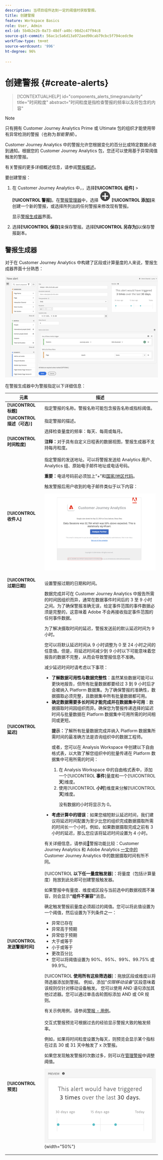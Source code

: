 ```yaml
---
description: 当项目组件达到一定的阈值时获取警报。
title: 创建警报
feature: Workspace Basics
role: User, Admin
exl-id: 5b4b2e2b-0a73-48df-a40c-98d2c47f94c8
source-git-commit: 56ac1c5a6d13a972aed90cab79cbc5f794cedc9e
workflow-type: tm+mt
source-wordcount: '996'
ht-degree: 96%

---
```


# 创建警报 {#create-alerts}

<!-- markdownlint-disable MD034 -->

>[!CONTEXTUALHELP]
>id="components_alerts_timegranularity"
>title="时间粒度"
>abstract="时间粒度是指检查警报的频率以及将包含的内容"

<!-- markdownlint-enable MD034 -->


>[!NOTE]
>
>只有拥有 Customer Journey Analytics Prime 或 Ultimate 包的组织才能使用带有异常检测的警报（也称为&#x200B;_智能警报_）。

Customer Journey Analytics 中的警报允许您根据变化的百分比或特定数据点收到通知。根据您的 Customer Journey Analytics 包，您还可以使用基于异常阈值触发的警报。

有关警报的更多详细概述信息，请参阅[警报概述](/help/components/c-intelligent-alerts/intelligent-alerts.md)。

要创建警报：

1. 在 Customer Journey Analytics 中，<!-- add this back in after the other methods are available like in AA and make a bulleted list: "You can access the alert builder in any of the following ways:" -->，选择&#x200B;**[!UICONTROL 组件]** > **[!UICONTROL 警报]**。在[警报管理器](alert-manager.md)中，选择 ![AddCircle](/help/assets/icons/AddCircle.svg) **[!UICONTROL 添加]**&#x200B;来创建一个新的警报，或选择所列出的任何警报来修改现有警报。

   显示[警报生成器](#alert-builder)界面。

1. 选择&#x200B;**[!UICONTROL 保存]**&#x200B;来保存警报。选择&#x200B;**[!UICONTROL 另存为]**&#x200B;以保存警报副本。


## 警报生成器

对于在 Customer Journey Analytics 中构建了区段或计算量度的人来说，警报生成器界面十分熟悉：

![警报生成器界面](assets/alert-builder.png)

在警报生成器中为警报指定以下详细信息：

| 元素 | 描述 |
|---------|----------|
| **[!UICONTROL 标题]** | 指定警报的名称。警报名称可能包含报告名称或指标阈值。 |
| **[!UICONTROL 描述（可选）]** | 指定警报的描述。 |
| **[!UICONTROL 时间粒度]** | 选择检查量度的频率：每天、每周或每月。<p><b>注释：</b>对于具有自定义日程表的数据视图，警报生成器不支持每月粒度。<!--true?--></p> |
| **[!UICONTROL 收件人]** | 指定警报的发送地址。可以将警报发送给 Analytics 用户、Analytics 组、原始电子邮件地址或电话号码。<p><b>重要：</b>电话号码前必须加上“+”和[国家/地区代码](https://countrycode.org/)。</p><p>触发警报后用户收到的电子邮件类似于以下内容：</p><p>![警报电子邮件](assets/alerts-email.PNG)</p> |
| **[!UICONTROL 过期日期]** | 设置警报过期的日期和时间。 |
| **[!UICONTROL 延迟]** | 数据完成并可在 Customer Journey Analytics 中报告所需的时间因组织而异，通常在数据事件时间后的 3 至 9 小时之间。为了确保警报准确无误，给定事件范围的事件数据必须是完整的，这意味着 Adobe 不会再接收指定事件范围的任何事件数据。<p>为了解决摄取时间的延迟，警报发送前的默认延迟时间为 9 小时。</p><p>您可以将默认延迟时间从 9 小时调整为 0 至 24 小时之间的任意值。但是，将延迟时间减少到 9 小时以下可能意味着您报告的数据不完整，从而会导致警报信息不准确。</p><p>减少延迟时间时请考虑以下事项：</p><ul><li>**了解数据可用性与数据完整性**：虽然某些数据可能可以更快地报告，但所有批量数据都要经过 3 到 9 小时后才会被纳入 Platform 数据集。为了确保警报的准确性，数据摄取必须完整，且数据集中所有批量数据都可用。</li><li>**确定数据需要多长时间才能完成并在数据集中可用**：数据摄取时间因组织而异。确保您为警报传递选择的延迟时间与批量数据在 Platform 数据集中可用所需的时间相同或更短<!--add link? -->。</li><p>**提示：**&#x200B;了解所有批量数据完成并纳入 Platform 数据集所需时间的最准确方法是咨询组织中的数据工程师。</p><p>或者，您可以在 Analysis Workspace 中创建以下自由格式表，以大致了解您组织中的批量传递在 Platform 数据集中可用所需的时间：</p><ol><li>在 Analysis Workspace 中的自由格式表中，添加一个&#x200B;[!UICONTROL **事件**]&#x200B;量度和一个&#x200B;[!UICONTROL **天**]&#x200B;维度。</li><li>使用&#x200B;[!UICONTROL **小时**]&#x200B;维度来分解&#x200B;[!UICONTROL **天**]&#x200B;维度。<p>没有数据的小时将显示为 0。</p></li></ol><li>**考虑计算中的错误**：如果您缩短默认延迟时间，我们建议将延迟时间配置为至少比您的组织完成数据摄取所需的时间长一个小时。例如，如果数据摄取完成之前有 3 小时的延迟，那么您应该将延迟时间设置为 4 小时。</li></ul><p>有关详细信息，请参阅[&#128279;](/help/components/c-intelligent-alerts/alerts-feature-comparison.md)警报功能比较：Customer Journey Analytics 和 Adobe Analytics [一文中的](/help/components/c-intelligent-alerts/alerts-feature-comparison.md#data-ingestion-times-vary-in-customer-journey-analytics) Customer Journey Analytics 中的数据摄取时间有所不同。 |
| **[!UICONTROL 发送警报时间]** | [!UICONTROL **以下任一量度触发器**]：将量度（包括计算量度）拖放到此处即可创建警报触发器。<p>如果警报中有量度、维度或区段与当前选中的数据视图不兼容，则会显示&#x200B;**“组件不兼容”**&#x200B;消息。</p><p>确定触发警报前量度必须超过的阈值。您可以将此值设置为一个阈值，然后设置为下列条件之一：</p><ul><li>异常已存在</li><li>异常高于预期</li><li>异常低于预期</li><li>大于或等于</li><li>小于或等于</li><li>更改百分比</li><li>您可以将阈值设置为 90%、95%、99%、99.75% 或 99.9%。</li></ul><p>[!UICONTROL **使用所有这些筛选器**]：拖放区段或维度以将筛选器添加到警报。 例如，添加“*仅限移动设备*”区段意味着该规则仅针对移动设备触发。 您可以使用 AND 语句添加其他过滤器。您可以通过单击齿轮图标添加 AND 或 OR 规则。</p><p>有关示例用例，请参阅[警报 - 用例](/help/components/c-intelligent-alerts/alerts-use-cases.md)。</p> |
| **[!UICONTROL 预览]** | 交互式警报预览可根据过去的经验显示警报大致的触发频率。<p>例如，如果将时间粒度设置为每天，则预览会显示某个指标在过去 30 或 31 天中触发了 x 次警报。</p><p>如果您发现触发警报的次数过多，则可以在[管理警报](/help/components/c-intelligent-alerts/alert-manager.md)中调整阈值。</p><p>![](assets/alert-preview.png){width="50%"}</p> |
